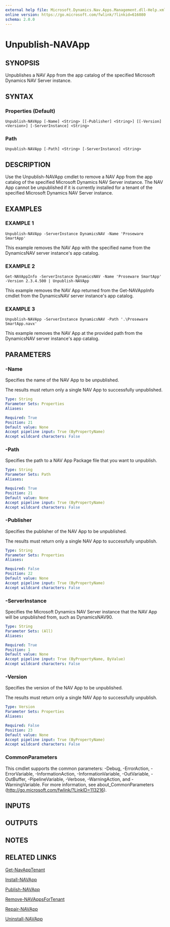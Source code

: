 ```yaml
---
external help file: Microsoft.Dynamics.Nav.Apps.Management.dll-Help.xml
online version: https://go.microsoft.com/fwlink/?linkid=616080
schema: 2.0.0
---
```


# Unpublish-NAVApp

## SYNOPSIS
Unpublishes a NAV App from the app catalog of the specified Microsoft Dynamics NAV Server instance.

## SYNTAX

### Properties (Default)
```
Unpublish-NAVApp [-Name] <String> [[-Publisher] <String>] [[-Version] <Version>] [-ServerInstance] <String>
```

### Path
```
Unpublish-NAVApp [-Path] <String> [-ServerInstance] <String>
```

## DESCRIPTION
Use the Unpublish-NAVApp cmdlet to remove a NAV App from the app catalog of the specified Microsoft Dynamics NAV Server instance.
The NAV App cannot be unpublished if it is currently installed for a tenant of the specified Microsoft Dynamics NAV Server instance.

## EXAMPLES

### EXAMPLE 1
```
Unpublish-NAVApp -ServerInstance DynamicsNAV -Name 'Proseware SmartApp'
```

This example removes the NAV App with the specified name from the DynamicsNAV server instance's app catalog.

### EXAMPLE 2
```
Get-NAVAppInfo -ServerInstance DynamicsNAV -Name 'Proseware SmartApp' -Version 2.3.4.500 | Unpublish-NAVApp
```

This example removes the NAV App returned from the Get-NAVAppInfo cmdlet from the DynamicsNAV server instance's app catalog.

### EXAMPLE 3
```
Unpublish-NAVApp -ServerInstance DynamicsNAV -Path '.\Proseware SmartApp.navx'
```

This example removes the NAV App at the provided path from the DynamicsNAV server instance's app catalog.

## PARAMETERS

### -Name
Specifies the name of the NAV App to be unpublished.

The results must return only a single NAV App to successfully unpublished.

```yaml
Type: String
Parameter Sets: Properties
Aliases:

Required: True
Position: 21
Default value: None
Accept pipeline input: True (ByPropertyName)
Accept wildcard characters: False
```

### -Path
Specifies the path to a NAV App Package file that you want to unpublish.

```yaml
Type: String
Parameter Sets: Path
Aliases:

Required: True
Position: 21
Default value: None
Accept pipeline input: True (ByPropertyName)
Accept wildcard characters: False
```

### -Publisher
Specifies the publisher of the NAV App to be unpublished.

The results must return only a single NAV App to successfully unpublish.

```yaml
Type: String
Parameter Sets: Properties
Aliases:

Required: False
Position: 22
Default value: None
Accept pipeline input: True (ByPropertyName)
Accept wildcard characters: False
```

### -ServerInstance
Specifies the Microsoft Dynamics NAV Server instance that the NAV App will be unpublished from, such as DynamicsNAV90.

```yaml
Type: String
Parameter Sets: (All)
Aliases:

Required: True
Position: 1
Default value: None
Accept pipeline input: True (ByPropertyName, ByValue)
Accept wildcard characters: False
```

### -Version
Specifies the version of the NAV App to be unpublished.

The results must return only a single NAV App to successfully unpublish.

```yaml
Type: Version
Parameter Sets: Properties
Aliases:

Required: False
Position: 23
Default value: None
Accept pipeline input: True (ByPropertyName)
Accept wildcard characters: False
```
### CommonParameters
This cmdlet supports the common parameters: -Debug, -ErrorAction, -ErrorVariable, -InformationAction, -InformationVariable, -OutVariable, -OutBuffer, -PipelineVariable, -Verbose, -WarningAction, and -WarningVariable. For more information, see about_CommonParameters (http://go.microsoft.com/fwlink/?LinkID=113216).

## INPUTS

## OUTPUTS

## NOTES
## RELATED LINKS
[Get-NavAppTenant](Get-NavAppTenant.md)

[Install-NAVApp](Install-NAVApp.md)  

[Publish-NAVApp](Publish-NAVApp.md)  

[Remove-NAVAppsForTenant](Remove-NAVAppsForTenant.md)  

[Repair-NAVApp](Repair-NAVApp.md)  

[Uninstall-NAVApp](Uninstall-NAVApp.md)  
